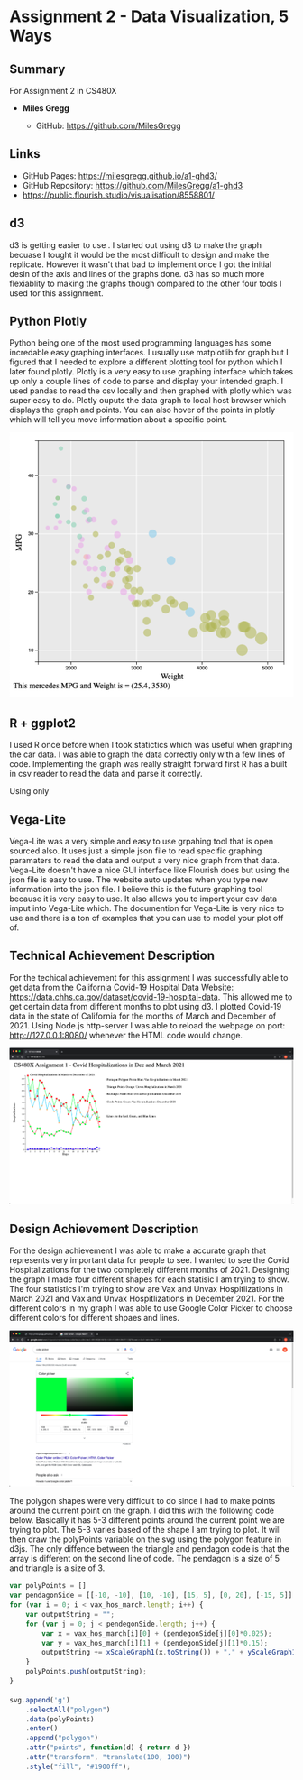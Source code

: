 Assignment 2 - Data Visualization, 5 Ways
===

Summary
---

For Assignment 2 in CS480X 

-   **Miles Gregg**

    -   GitHub: https://github.com/MilesGregg

Links
---

- GitHub Pages: https://milesgregg.github.io/a1-ghd3/
- GitHub Repository: https://github.com/MilesGregg/a1-ghd3
- https://public.flourish.studio/visualisation/8558801/

d3
---

d3 is getting easier to use . I started out using d3 to make the graph becuase I tought it would be the most difficult to design and make the replicate. However it wasn't that bad to implement once I got the initial desin of the axis and lines of the graphs done. d3 has so much more flexiablity to making the graphs though compared to the other four tools I used for this assignment. 

Python Plotly
---

Python being one of the most used programming languages has some incredable easy graphing interfaces. I usually use matplotlib for graph but I figured that I needed to explore a different plotting tool for python which I later found plotly. Plotly is a very easy to use graphing interface which takes up only a couple lines of code to parse and display your intended graph. I used pandas to read the csv locally and then graphed with plotly which was super easy to do. Plotly ouputs the data graph to local host browser which displays the graph and points. You can also hover of the points in plotly which will tell you move information about a specific point. 

![alt text](img/d3-Graph.png)

R + ggplot2
---

I used R once before when I took statictics which was useful when graphing the car data. I was able to graph the data correctly only with a few lines of code. Implementing the graph was really straight forward first R has a built in csv reader to read the data and parse it correctly. 

Using only 

Vega-Lite
---

Vega-Lite was a very simple and easy to use grpahing tool that is open sourced also. It uses just a simple json file to read specific graphing paramaters to read the data and output a very nice graph from that data. Vega-Lite doesn't have a nice GUI interface like Flourish does but using the json file is easy to use. The website auto updates when you type new information into the json file. I believe this is the future graphing tool because it is very easy to use. It also allows you to import your csv data imput into Vega-Lite which. The documention for Vega-Lite is very nice to use and there is a ton of examples that you can use to model your plot off of.

Technical Achievement Description
---

For the techical achievement for this assignment I was successfully able to get data from the California Covid-19 Hospital Data Website: https://data.chhs.ca.gov/dataset/covid-19-hospital-data. This allowed me to get certain data from different months to plot using d3. I plotted Covid-19 data in the state of California for  the months of March and December of 2021. Using Node.js http-server I was able to reload the webpage on port: http://127.0.0.1:8080/ whenever the HTML code would change. 

![alt text](https://github.com/MilesGregg/a1-ghd3/blob/master/main.png?raw=true)

Design Achievement Description
---

For the design achievement I was able to make a accurate graph that represents very important data for people to see. I wanted to see the Covid Hospitalizations for the two completely different months of 2021. Designing the graph I made four different shapes for each statisic I am trying to show. The four statistics I'm trying to show are Vax and Unvax Hospitlizations in March 2021 and Vax and Unvax Hospitlizations in December 2021. For the different colors in my graph I was able to use Google Color Picker to choose different colors for different shpaes and lines. 

![alt text](https://github.com/MilesGregg/a1-ghd3/blob/master/color_picker.png?raw=true)

The polygon shapes were very difficult to do since I had to make points around the current point on the graph. I did this with the following code below. Basically it has 5-3 different points around the current point we are trying to plot. The 5-3 varies based of the shape I am trying to plot. It will then draw the polyPoints variable on the svg using the polygon feature in d3js. The only diffence between the triangle and pendagon code is that the array is different on the second line of code. The pendagon is a size of 5 and triangle is a size of 3.

```js
var polyPoints = []
var pendagonSide = [[-10, -10], [10, -10], [15, 5], [0, 20], [-15, 5]]
for (var i = 0; i < vax_hos_march.length; i++) {
    var outputString = "";
    for (var j = 0; j < pendegonSide.length; j++) {
        var x = vax_hos_march[i][0] + (pendegonSide[j][0]*0.025);
        var y = vax_hos_march[i][1] + (pendegonSide[j][1]*0.15);
        outputString += xScaleGraph1(x.toString()) + "," + yScaleGraph1(y.toString()) + " "
    }
    polyPoints.push(outputString);
}

svg.append('g')
    .selectAll("polygon")
    .data(polyPoints)
    .enter()
    .append("polygon")
    .attr("points", function(d) { return d })
    .attr("transform", "translate(100, 100)")
    .style("fill", "#1900ff");
```
